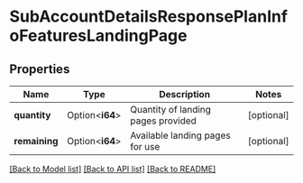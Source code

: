 # SubAccountDetailsResponsePlanInfoFeaturesLandingPage

## Properties

Name | Type | Description | Notes
------------ | ------------- | ------------- | -------------
**quantity** | Option<**i64**> | Quantity of landing pages provided | [optional]
**remaining** | Option<**i64**> | Available landing pages for use | [optional]

[[Back to Model list]](../README.md#documentation-for-models) [[Back to API list]](../README.md#documentation-for-api-endpoints) [[Back to README]](../README.md)



